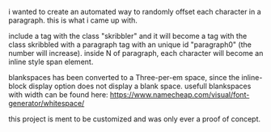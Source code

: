 i wanted to create an automated way to randomly offset each character in a paragraph.
this is what i came up with.

include a tag with the class "skribbler" and it will become a tag with the class skribbled with a paragraph tag with an unique id "paragraph0" (the number will increase).
inside N of paragraph, each character will become an inline style span element. 

blankspaces has been converted to a Three-per-em space, since the inline-block display option does not display a blank space.
usefull blankspaces with width can be found here: https://www.namecheap.com/visual/font-generator/whitespace/

this project is ment to be customized and was only ever a proof of concept.
